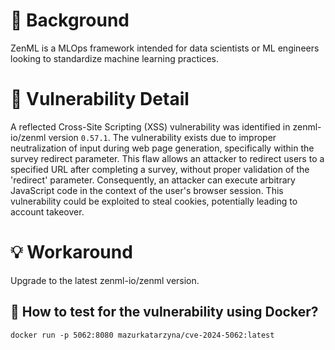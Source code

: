 # :mag_right: Background
ZenML is a MLOps framework intended for data scientists or ML engineers looking to standardize machine learning practices.

# :bug: Vulnerability Detail
A reflected Cross-Site Scripting (XSS) vulnerability was identified in zenml-io/zenml version `0.57.1`. The vulnerability exists due to improper neutralization of input during web page generation, specifically within the survey redirect parameter. This flaw allows an attacker to redirect users to a specified URL after completing a survey, without proper validation of the 'redirect' parameter. Consequently, an attacker can execute arbitrary JavaScript code in the context of the user's browser session. This vulnerability could be exploited to steal cookies, potentially leading to account takeover.

# :bulb: Workaround
Upgrade to the latest zenml-io/zenml version.
 
## :whale: How to test for the vulnerability using Docker?

```
docker run -p 5062:8080 mazurkatarzyna/cve-2024-5062:latest
```
